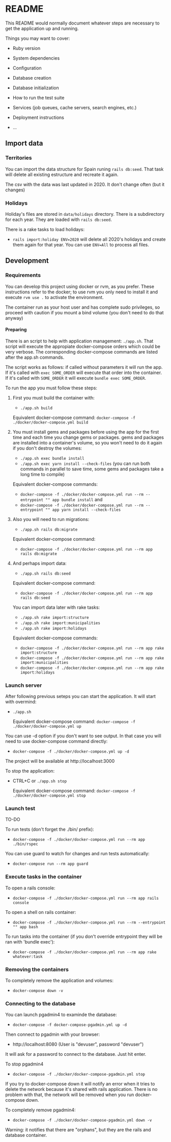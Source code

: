 # README

This README would normally document whatever steps are necessary to get the
application up and running.

Things you may want to cover:

* Ruby version

* System dependencies

* Configuration

* Database creation

* Database initialization

* How to run the test suite

* Services (job queues, cache servers, search engines, etc.)

* Deployment instructions

* ...

## Import data

### Territories

You can import the data structure for Spain runing ```rails db:seed```. That task will delete all existing estructure and recreate it again.

The csv with the data was last updated in 2020. It don't change often (but it changes)


### Holidays

Holiday's files are stored in ```data/holidays``` directory. There is a subdirectory for each year. They are loaded with ```rails db:seed```.

There is a rake tasks to load holidays:
- ```rails import:holiday ENV=2020``` will delete all 2020's holidays and create them again for that year. You can use ```ENV=All``` to process all files.

## Development

### Requirements

You can develop this project using docker or rvm, as you prefer. These instructions refer to the docker; to use rvm you only need to install it and execute ```rvm use .``` to activate the environment.

The container run as your host user and has complete sudo privileges, so proceed with caution if you mount a bind volume (you don't need to do that anyway)

#### Preparing

There is an script to help with application management: ```./app.sh```. That script will execute the appropiate docker-compose orders which could be very verbose. The corresponding docker-compose commands are listed after the app.sh commands.

The script works as follows: if called without parameters it will run the app. If it's called with ```exec SOME_ORDER``` will execute that order into the container. If it's called with ```SOME_ORDER``` it will execute ```bundle exec SOME_ORDER```.

To run the app you must follow these steps:

1) First you must build the container with:
    - ```./app.sh build```

    Equivalent docker-compose command: ```docker-compose -f ./docker/docker-compose.yml build```

2) You must install gems and packages before using the app for the first time and each time you change gems or packages. gems and packages are installed into a container's volume, so you won't need to do it again if you don't destroy the volumes:
    - ```./app.sh exec bundle install```
    - ```./app.sh exec yarn install --check-files```
    (you can run both commands in parallel to save time, some gems and packages take a long time to compile)

    Equivalent docker-compose commands: 
    - ```docker-compose -f ./docker/docker-compose.yml run --rm --entrypoint "" app bundle install``` and 
    - ```docker-compose -f ./docker/docker-compose.yml run --rm --entrypoint "" app yarn install --check-files```

3) Also you will need to run migrations: 
    - ```./app.sh rails db:migrate```

    Equivalent docker-compose command: 
    - ```docker-compose -f ./docker/docker-compose.yml run --rm app rails db:migrate```

4) And perhaps import data: 
    - ```./app.sh rails db:seed```

    Equivalent docker-compose command: 
    - ```docker-compose -f ./docker/docker-compose.yml run --rm app rails db:seed```

    You can import data later with rake tasks:
    - ```./app.sh rake import:structure```
    - ```./app.sh rake import:municipalities```
    - ```./app.sh rake import:holidays```

    Equivalent docker-compose commands:
    - ```docker-compose -f ./docker/docker-compose.yml run --rm app rake import:structure```
    - ```docker-compose -f ./docker/docker-compose.yml run --rm app rake import:municipalities```
    - ```docker-compose -f ./docker/docker-compose.yml run --rm app rake import:holidays```

### Launch server

After following previous seteps you can start the application. It will start with overmind:
- ```./app.sh```

    Equivalent docker-compose command: ```docker-compose -f ./docker/docker-compose.yml up```

You can use -d option if you don't want to see output. In that case you will need to use docker-compose command directly:
- ```docker-compose -f ./docker/docker-compose.yml up -d```

The project will be available at http://localhost:3000

To stop the application: 
- CTRL+C or ```./app.sh stop```

    Equivalent docker-compose command: ```docker-compose -f ./docker/docker-compose.yml stop```

### Launch test
TO-DO

To run tests (don't forget the ./bin/ prefix):
- ```docker-compose -f ./docker/docker-compose.yml run --rm app ./bin/rspec```

You can use guard to watch for changes and run tests automatically:
- ```docker-compose run --rm app guard```

### Execute tasks in the container

To open a rails console:
- ```docker-compose -f ./docker/docker-compose.yml run --rm app rails console```

To open a shell on rails container:
- ```docker-compose -f ./docker/docker-compose.yml run --rm --entrypoint "" app bash```

To run tasks into the container (if you don't override entrypoint they will be ran with 'bundle exec'): 
- ```docker-compose -f ./docker/docker-compose.yml run --rm app rake whatever:task```

### Removing the containers

To completely remove the application and volumes: 
- ```docker-compose down -v```

### Connecting to the database

You can launch pgadmin4 to examinde the database:
- ```docker-compose -f docker-compose-pgadmin.yml up -d```

Then connect to pgadmin with your browser:
- http://localhost:8080 (User is "devuser", password "devuser")

It will ask for a password to connect to the database. Just hit enter.

To stop pgadmin4
- ```docker-compose -f ./docker/docker-compose-pgadmin.yml stop```

If you try to docker-compose down it will notify an error when it tries to delete the network because it's shared with rails application. There is no problem with that, the network will be removed when you run docker-compose down.

To completely remove pgadmin4:
- ```docker-compose -f ./docker/docker-compose-pgadmin.yml down -v```

Warning: it notifies that there are "orphans", but they are the rails and database container.